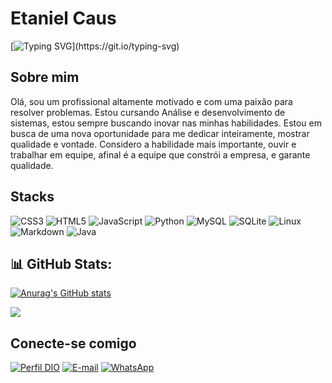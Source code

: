 # Etaniel Caus

[![Typing SVG](https://readme-typing-svg.demolab.com?font=Fira+Code&weight=700&size=30&pause=1000&color=00F76D&width=435&lines=Hello%2C+world!)](https://git.io/typing-svg)

## Sobre mim
Olá, sou um profissional altamente motivado e com uma paixão para resolver problemas. Estou cursando Análise e desenvolvimento de sistemas, estou sempre buscando inovar nas minhas habilidades.
Estou em busca de uma nova oportunidade para me dedicar inteiramente, mostrar qualidade e vontade.
Considero a habilidade mais importante, ouvir e trabalhar em equipe, afinal é a equipe que constrói a empresa, e garante qualidade. 


## Stacks
![CSS3](https://img.shields.io/badge/CSS3-000?style=for-the-badge&logo=css3&logoColor=264CE4)
![HTML5](https://img.shields.io/badge/HTML5-000?style=for-the-badge&logo=html5)
![JavaScript](https://img.shields.io/badge/JavaScript-000?style=for-the-badge&logo=javascript)
![Python](https://img.shields.io/badge/Python-000?style=for-the-badge&logo=python)
![MySQL](https://img.shields.io/badge/MySQL-000?style=for-the-badge&logo=mysql&logoColor=005C84)
![SQLite](https://img.shields.io/badge/SQLite-000?style=for-the-badge&logo=sqlite&logoColor=07405E)
![Linux](https://img.shields.io/badge/Linux-000?style=for-the-badge&logo=linux&logoColor=FCC624)
![Markdown](https://img.shields.io/badge/Markdown-000?style=for-the-badge&logo=markdown)
![Java](https://img.shields.io/badge/Java-000?style=for-the-badge&logo=java)

## 📊 GitHub Stats:
[![Anurag's GitHub stats](https://github-readme-stats.vercel.app/api?username=Etanielcaus)](https://github.com/anuraghazra/github-readme-stats)

![](https://github-readme-stats.vercel.app/api/top-langs/?username=Etanielcaus&theme=dark&hide_border=false&include_all_commits=false&count_private=false&layout=compact)

## Conecte-se comigo
[![Perfil DIO](https://img.shields.io/badge/-Meu%20Perfil%20na%20DIO-30A3DC?style=for-the-badge)](https://www.dio.me/users/etanielzuffocaus)
[![E-mail](https://img.shields.io/badge/-Email-000?style=for-the-badge&logo=microsoft-outlook&logoColor=007BFF)](mailto:etanielzuffocaus@hotmail.com)
[![WhatsApp](https://img.shields.io/badge/WhatsApp-25D366?style=for-the-badge&logo=whatsapp&logoColor=white)](https://wa.me/5546988026494)

<!---
Etanielcaus/Etanielcaus is a ✨ special ✨ repository because its `README.md` (this file) appears on your GitHub profile.
You can click the Preview link to take a look at your changes.
--->
